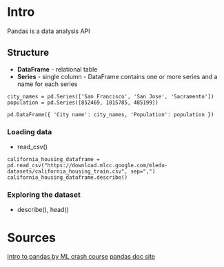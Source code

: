 # Intro
Pandas is a data analysis API

## Structure
- **DataFrame** - relational table
- **Series** - single column - DataFrame contains one or more series and a name for each series

```
city_names = pd.Series(['San Francisco', 'San Jose', 'Sacramento'])
population = pd.Series([852469, 1015785, 485199])

pd.DataFrame({ 'City name': city_names, 'Population': population })
```

### Loading data 
- read_csv()
```
california_housing_dataframe = pd.read_csv("https://download.mlcc.google.com/mledu-datasets/california_housing_train.csv", sep=",")
california_housing_dataframe.describe()
```

### Exploring the dataset
- describe(), head()

# Sources
[Intro to pandas by ML crash course](https://colab.research.google.com/notebooks/mlcc/intro_to_pandas.ipynb?utm_source=mlcc&utm_campaign=colab-external&utm_medium=referral&utm_content=pandas-colab&hl=en#scrollTo=avgr6GfiUh8t)
[pandas doc site](http://pandas.pydata.org/pandas-docs/stable/index.html)